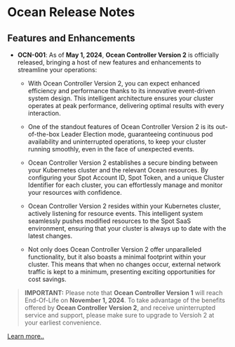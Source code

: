 <meta name=“robots” content=“noindex”>

# Ocean Release Notes

## Features and Enhancements

* **OCN-001**: As of **May 1, 2024**, **Ocean Controller Version 2** is officially released, bringing a host of new features and enhancements to streamline your operations:
  *  With Ocean Controller Version 2, you can expect enhanced efficiency and performance thanks to its innovative event-driven system design. This intelligent architecture ensures your cluster operates at peak performance, delivering optimal results with every interaction.

  *  One of the standout features of Ocean Controller Version 2 is its out-of-the-box Leader Election mode, guaranteeing continuous pod availability and uninterrupted operations, to keep your cluster running smoothly, even in the face of unexpected events.

  *  Ocean Controller Version 2 establishes a secure binding between your Kubernetes cluster and the relevant Ocean resources. By configuring your Spot Account ID, Spot Token, and a unique Cluster Identifier for each cluster, you can effortlessly manage and monitor your resources with confidence.

  *  Ocean Controller Version 2 resides within your Kubernetes cluster, actively listening for resource events. This intelligent system seamlessly pushes modified resources to the Spot SaaS environment, ensuring that your cluster is always up to date with the latest changes.

  *  Not only does Ocean Controller Version 2 offer unparalleled functionality, but it also boasts a minimal footprint within your cluster. This means that when no changes occur, external network traffic is kept to a minimum, presenting exciting opportunities for cost savings. 

>**IMPORTANT:** Please note that **Ocean Controller Version 1** will reach End-Of-Life on **November 1, 2024**. To take advantage of the benefits offered by **Ocean Controller Version 2**, and receive uninterrupted service and support, please make sure to upgrade to Versioh 2 at your earliest convenience.
         
   [Learn more..](https://docs.spot.io/ocean/tutorials/ocean-controller-v2/readme)









